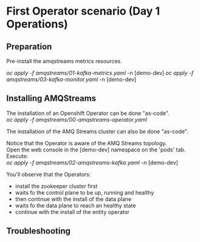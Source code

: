 # First Operator scenario (Day 1 Operations)

## Preparation
Pre-install the amqstreams metrics resources.

_oc apply -f amqstreams/01-kafka-metrics.yaml_ -n [demo-dev]
_oc apply -f amqstreams/03-kafka-monitor.yaml_  -n [demo-dev]

## Installing AMQStreams

The installation of an Openshift Operator can be done "as-code".  
_oc apply -f amqstreams/00-amqstreams-operator.yaml_  

The installation of the AMQ Streams cluster can also be done "as-code". 

Notice that the Operator is aware of the AMQ Streams topology.  
Open the web console in the [demo-dev] namespace on the 'pods' tab.  
Execute:  
_oc apply -f amqstreams/02-amqstreams-kafka.yaml_  -n [demo-dev]  

You'll observe that the Operators:  
 - install the zookeeper cluster first
 - waits fo the control plane to be up, running and healthy
 - then continue with the install of the data plane
 - waits fo the data plane to reach an healthy state
 - continue with the install of the entity operator


## Troubleshooting
